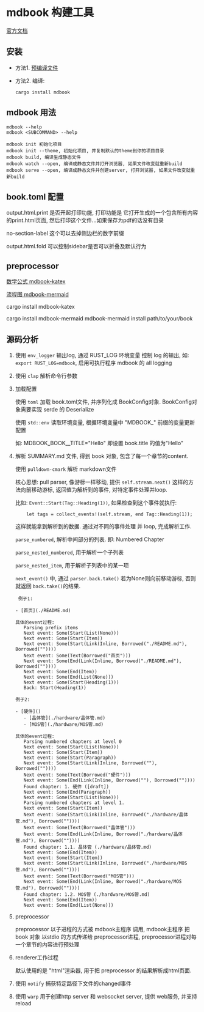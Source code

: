# mdbook 构建工具

[官方文档](https://rust-lang.github.io/mdBook/index.html)

## 安装

- 方法1. [预编译文件](https://github.com/rust-lang/mdBook/releases)
- 方法2. 编译:

   ``` cargo install mdbook ```

## mdbook 用法

    mdbook --help
    mdbook <SUBCOMMAND> --help

    mdbook init 初始化项目
    mdbook init --theme, 初始化项目, 并复制默认的theme到你的项目目录
    mdbook build, 编译生成静态文件
    mdbook watch --open, 编译成静态文件并打开浏览器, 如果文件改变就重新build
    mdbook serve --open, 编译成静态文件并创建server, 打开浏览器, 如果文件改变就重新build

## book.toml 配置

output.html.print 是否开起打印功能, 打印功能是 它打开生成的一个包含所有内容的print.html页面, 然后打印这个文件...如果保存为pdf的话没有目录

no-section-label 这个可以去掉侧边栏的数字前缀

output.html.fold 可以控制sidebar是否可以折叠及默认行为

## preprocessor

[数学公式 mdbook-katex](https://github.com/lzanini/mdbook-katex)

[流程图 mdbook-mermaid](https://github.com/badboy/mdbook-mermaid)

cargo install mdbook-katex

cargo install mdbook-mermaid
mdbook-mermaid install path/to/your/book

## 源码分析

1. 使用 `` env_logger `` 输出log, 通过 RUST_LOG 环境变量 控制 log 的输出, 如: `` export RUST_LOG=mdbook ``, 启用可执行程序 mdbook 的 all logging

2. 使用 `` clap `` 解析命令行参数

3. 加载配置

   使用 `` toml `` 加载 book.toml文件, 并序列化成 BookConfig对象. BookConfig对象需要实现 serde 的 Deserialize

   使用 `` std::env `` 读取环境变量, 根据环境变量中 "MDBOOK_" 前缀的变量更新配置

   如: MDBOOK_BOOK__TITLE="Hello" 即设置 book.title 的值为"Hello"

4. 解析 SUMMARY.md 文件, 得到 book 对象, 包含了每一个章节的content.

   使用 `` pulldown-cmark `` 解析 markdown文件

   核心思想: pull parser, 像游标一样移动, 提供 `` self.stream.next() `` 这样的方法向前移动游标, 返回值为解析到的事件, 对特定事件处理并loop.

   比如: `` Event::Start(Tag::Heading(1)) ``, 如果检查到这个事件就执行:
   ```
       let tags = collect_events!(self.stream, end Tag::Heading(1));
   ```

   这样就能拿到解析到的数据. 通过对不同的事件处理 并 loop, 完成解析工作.

   `` parse_numbered ``, 解析中间部分的列表. 即: Numbered Chapter

   `` parse_nested_numbered ``, 用于解析一个子列表

   `` parse_nested_item ``, 用于解析子列表中的某一项

   `` next_event() `` 中, 通过 `` parser.back.take() `` 若为None则向前移动游标, 否则就返回 `` back.take() ``的结果.


   ```
    例子1:

   - [首页](./README.md)

   具体的event过程:
      Parsing prefix items
      Next event: Some(Start(List(None)))
      Next event: Some(Start(Item))
      Next event: Some(Start(Link(Inline, Borrowed("./README.md"), Borrowed(""))))
      Next event: Some(Text(Borrowed("首页")))
      Next event: Some(End(Link(Inline, Borrowed("./README.md"), Borrowed(""))))
      Next event: Some(End(Item))
      Next event: Some(End(List(None)))
      Next event: Some(Start(Heading(1)))
      Back: Start(Heading(1))

   例子2:

   - [硬件]()
      - [晶体管](./hardware/晶体管.md)
      - [MOS管](./hardware/MOS管.md)

   具体的event过程:
      Parsing numbered chapters at level 0
      Next event: Some(Start(List(None)))
      Next event: Some(Start(Item))
      Next event: Some(Start(Paragraph))
      Next event: Some(Start(Link(Inline, Borrowed(""), Borrowed(""))))
      Next event: Some(Text(Borrowed("硬件")))
      Next event: Some(End(Link(Inline, Borrowed(""), Borrowed(""))))
      Found chapter: 1. 硬件 ([draft])
      Next event: Some(End(Paragraph))
      Next event: Some(Start(List(None)))
      Parsing numbered chapters at level 1.
      Next event: Some(Start(Item))
      Next event: Some(Start(Link(Inline, Borrowed("./hardware/晶体管.md"), Borrowed(""))))
      Next event: Some(Text(Borrowed("晶体管")))
      Next event: Some(End(Link(Inline, Borrowed("./hardware/晶体管.md"), Borrowed(""))))
      Found chapter: 1.1. 晶体管 (./hardware/晶体管.md)
      Next event: Some(End(Item))
      Next event: Some(Start(Item))
      Next event: Some(Start(Link(Inline, Borrowed("./hardware/MOS管.md"), Borrowed(""))))
      Next event: Some(Text(Borrowed("MOS管")))
      Next event: Some(End(Link(Inline, Borrowed("./hardware/MOS管.md"), Borrowed(""))))
      Found chapter: 1.2. MOS管 (./hardware/MOS管.md)
      Next event: Some(End(Item))
      Next event: Some(End(List(None)))
   ```

5. preprocessor

   preprocessor 以子进程的方式被 mdbook主程序 调用, mdbook主程序 把 book 对象 以stdio 的方式传递给 preprocessor进程, preprocessor进程对每一个章节的内容进行预处理

6. renderer工作过程

   默认使用的是 "html"渲染器, 用于把 preprocessor 的结果解析成html页面.

7. 使用 `` notify `` 捕获特定路径下文件的changed事件

8. 使用 `` warp `` 用于创建http server 和 websocket server, 提供 web服务, 并支持 reload
